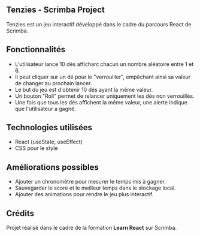 ## Tenzies - Scrimba Project

Tenzies est un jeu interactif développé dans le cadre du parcours React de Scrimba. 

## Fonctionnalités

- L'utilisateur lance 10 dés affichant chacun un nombre aléatoire entre 1 et 6.
- Il peut cliquer sur un dé pour le "verrouiller", empêchant ainsi sa valeur de changer au prochain lancer.
- Le but du jeu est d'obtenir 10 dés ayant la même valeur.
- Un bouton "Roll" permet de relancer uniquement les dés non verrouillés.
- Une fois que tous les dés affichent la même valeur, une alerte indique que l'utilisateur a gagné.

## Technologies utilisées

- React (useState, useEffect)
- CSS pour le style


## Améliorations possibles

- Ajouter un chronomètre pour mesurer le temps mis à gagner.
- Sauvegarder le score et le meilleur temps dans le stockage local.
- Ajouter des animations pour rendre le jeu plus interactif.

## Crédits

Projet réalisé dans le cadre de la formation **Learn React** sur Scrimba.

